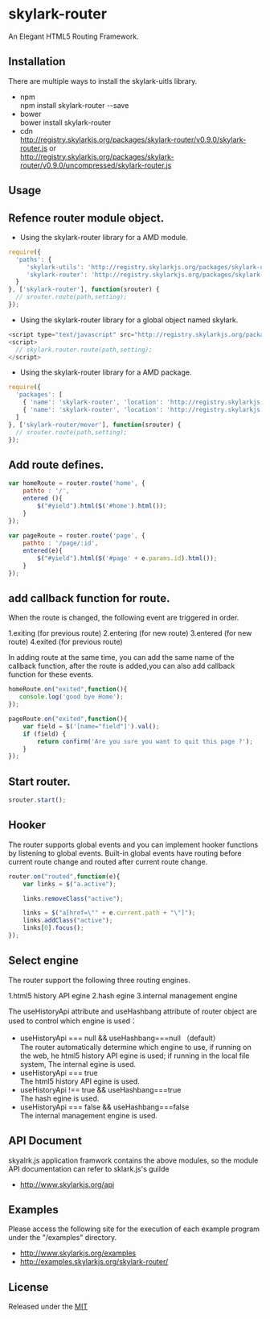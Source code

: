 # skylark-router
An Elegant HTML5 Routing Framework.

## Installation
There are multiple ways to install the skylark-uitls library. 
- npm  
npm install skylark-router --save
- bower  
bower install skylark-router
- cdn  
http://registry.skylarkjs.org/packages/skylark-router/v0.9.0/skylark-router.js    or  
http://registry.skylarkjs.org/packages/skylark-router/v0.9.0/uncompressed/skylark-router.js 

## Usage

Refence router module object.
----------------------------

- Using the skylark-router library for a AMD module.  
```js
require({
  'paths': {
     'skylark-utils': 'http://registry.skylarkjs.org/packages/skylark-utils/v0.9.0/skylark-utils',
     'skylark-router': 'http://registry.skylarkjs.org/packages/skylark-router/v0.9.0/skylark-router' 
  }
}, ['skylark-router'], function(srouter) {
  // srouter.route(path,setting);
});
```

- Using the skylark-router library for a global object named skylark.  
```js
<script type="text/javascript" src="http://registry.skylarkjs.org/packages/skylark-router/v0.9.0/skylark-router.js"></script>
<script>
  // skylark.router.route(path,setting);
</script>
```

- Using the skylark-router library for a AMD package.  
```js
require({
  'packages': [
    { 'name': 'skylark-router', 'location': 'http://registry.skylarkjs.org/packages/skylark-router/v0.9.0/skylark-router/' },
    { 'name': 'skylark-router', 'location': 'http://registry.skylarkjs.org/packages/skylark-router/v0.9.0/skylark-router/' }
  ]
}, ['skylark-router/mover'], function(srouter) {
  // srouter.route(path,setting);
});
```
Add route defines. 
-------------------
```js
var homeRoute = router.route('home', { 
    pathto : '/', 
    entered (){ 
        $("#yield").html($('#home').html()); 
    }      
}); 
             
var pageRoute = router.route('page', { 
    pathto : '/page/:id', 
    entered(e){ 
        $("#yield").html($('#page' + e.params.id).html()); 
    } 
}); 
```

add callback function for route.
--------------------------------

When the route is changed, the following event are triggered in order.

1.exiting (for previous route)
2.entering (for new route)
3.entered (for new route)
4.exited (for previous route)

In adding route at the same time, you can add the same name of the callback function, after the route is added,you can also add callback function for these events.

```js
homeRoute.on("exited",function(){ 
   console.log('good bye Home'); 
}); 

pageRoute.on("exited",function(){ 
    var field = $('[name="field"]').val(); 
    if (field) { 
        return confirm('Are you sure you want to quit this page ?'); 
    }            
}); 
```

Start router.
--------------
```js
srouter.start(); 
```

## Hooker

The router supports global events and you can implement hooker functions by listening to global events. 
Built-in global events have routing before current route change and routed after current route change.

```js
router.on("routed",function(e){ 
    var links = $("a.active"); 

    links.removeClass("active"); 

    links = $("a[href=\"" + e.current.path + "\"]"); 
    links.addClass("active"); 
    links[0].focus(); 
}); 
```
## Select engine

The router support the following three routing engines.

1.html5 history API egine
2.hash egine
3.internal management engine

The useHistoryApi attribute and useHashbang attribute of router object are used to control which engine is used：

- useHistoryApi === null && useHashbang===null （default）  
The router automatically determine which engine to use, if running on the web, he html5 history API egine is used; if running in the local file system, The internal egine is used.
- useHistoryApi === true  
The html5 history API egine is used.
- useHistoryApi !== true && useHashbang===true  
The hash egine is used.
- useHistoryApi === false && useHashbang===false  
The internal management engine is used.

## API Document
skyalrk.js application framwork contains the above modules, so the module API documentation can refer to sklark.js's guilde

- http://www.skylarkjs.org/api

## Examples
Please access the following site for the execution of each example program under the "/examples" directory.

- http://www.skylarkjs.org/examples
- http://examples.skylarkjs.org/skylark-router/

## License

Released under the [MIT](http://opensource.org/licenses/MIT)
